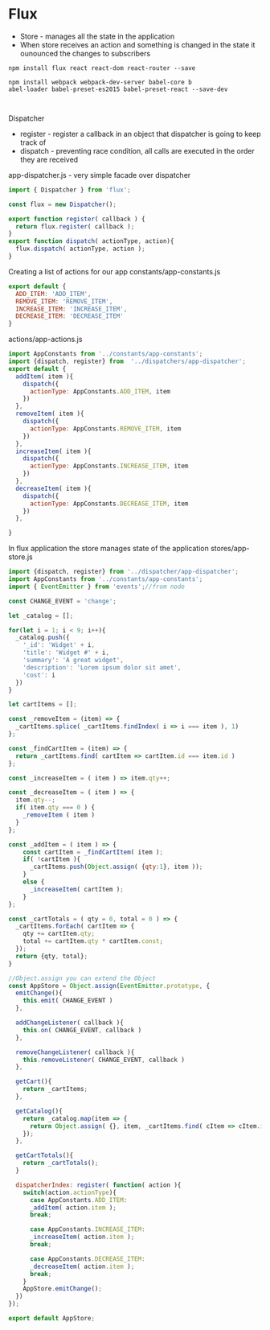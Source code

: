 # Flux

- Store - manages all the state in the application
- When store receives an action and something is changed in the state
it ounounced the changes to subscribers

```
npm install flux react react-dom react-router --save

npm install webpack webpack-dev-server babel-core b
abel-loader babel-preset-es2015 babel-preset-react --save-dev

```

```


```
Dispatcher

- register - register a callback in an object that dispatcher is going to keep track of
- dispatch - preventing race condition, all calls are executed in the order they are received

app-dispatcher.js - very simple facade over dispatcher
```js
import { Dispatcher } from 'flux';

const flux = new Dispatcher();

export function register( callback ) {
  return flux.register( callback );
}
export function dispatch( actionType, action){
  flux.dispatch( actionType, action );
}
```
Creating a list of actions for our app
constants/app-constants.js
```js
export default {
  ADD_ITEM: 'ADD_ITEM',
  REMOVE_ITEM: 'REMOVE_ITEM',
  INCREASE_ITEM: 'INCREASE_ITEM',
  DECREASE_ITEM: 'DECREASE_ITEM'
}
```
actions/app-actions.js
```js
import AppConstants from '../constants/app-constants';
import {dispatch, register} from  '../dispatchers/app-dispatcher';
export default {
  addItem( item ){
    dispatch({
      actionType: AppConstants.ADD_ITEM, item
    })
  },
  removeItem( item ){
    dispatch({
      actionType: AppConstants.REMOVE_ITEM, item
    })
  },
  increaseItem( item ){
    dispatch({
      actionType: AppConstants.INCREASE_ITEM, item
    })
  },
  decreaseItem( item ){
    dispatch({
      actionType: AppConstants.DECREASE_ITEM, item
    })
  },

}
```

In flux application the store manages state of the application
stores/app-store.js
```js
import {dispatch, register} from '../dispatcher/app-dispatcher';
import AppConstants from '../constants/app-constants';
import { EventEmitter } from 'events';//from node

const CHANGE_EVENT = 'change';

let _catalog = [];

for(let i = 1; i < 9; i++){
  _catalog.push({
    '_id': 'Widget' + i,
    'title': 'Widget #' + i,
    'summary': 'A great widget',
    'description': 'Lorem ipsum dolor sit amet',
    'cost': i
  })
}

let cartItems = [];

const _removeItem = (item) => {
  _cartItems.splice( _cartItems.findIndex( i => i === item ), 1)
};

const _findCartItem = (item) => {
  return _cartItems.find( cartItem => cartItem.id === item.id )
};

const _increaseItem = ( item ) => item.qty++;

const _decreaseItem = ( item ) => {
  item.qty--;
  if( item.qty === 0 ) {
    _removeItem ( item )
  }
};

const _addItem = ( item ) => {
    const cartItem = _findCartItem( item );
    if( !cartItem ){
      _cartItems.push(Object.assign( {qty:1}, item ));
    }
    else {
      _increaseItem( cartItem );
    }
};

const _cartTotals = ( qty = 0, total = 0 ) => {
  _cartItems.forEach( cartItem => {
    qty += cartItem.qty;
    total += cartItem.qty * cartItem.const;
  });
  return {qty, total};
}

//Object.assign you can extend the Object
const AppStore = Object.assign(EventEmitter.prototype, {
  emitChange(){
    this.emit( CHANGE_EVENT )
  },

  addChangeListener( callback ){
    this.on( CHANGE_EVENT, callback )
  },

  removeChangeListener( callback ){
    this.removeListener( CHANGE_EVENT, callback )
  },

  getCart(){
    return _cartItems;
  },

  getCatalog(){
    return _catalog.map(item => {
      return Object.assign( {}, item, _cartItems.find( cItem => cItem.id === item.id))
    });
  },

  getCartTotals(){
    return _cartTotals();
  }

  dispatcherIndex: register( function( action ){
    switch(action.actionType){
      case AppConstants.ADD_ITEM:
      _addItem( action.item );
      break;

      case AppConstants.INCREASE_ITEM:
      _increaseItem( action.item );
      break;

      case AppConstants.DECREASE_ITEM:
      _decreaseItem( action.item );
      break;
    }
    AppStore.emitChange();
  })
});

export default AppStore;
```
